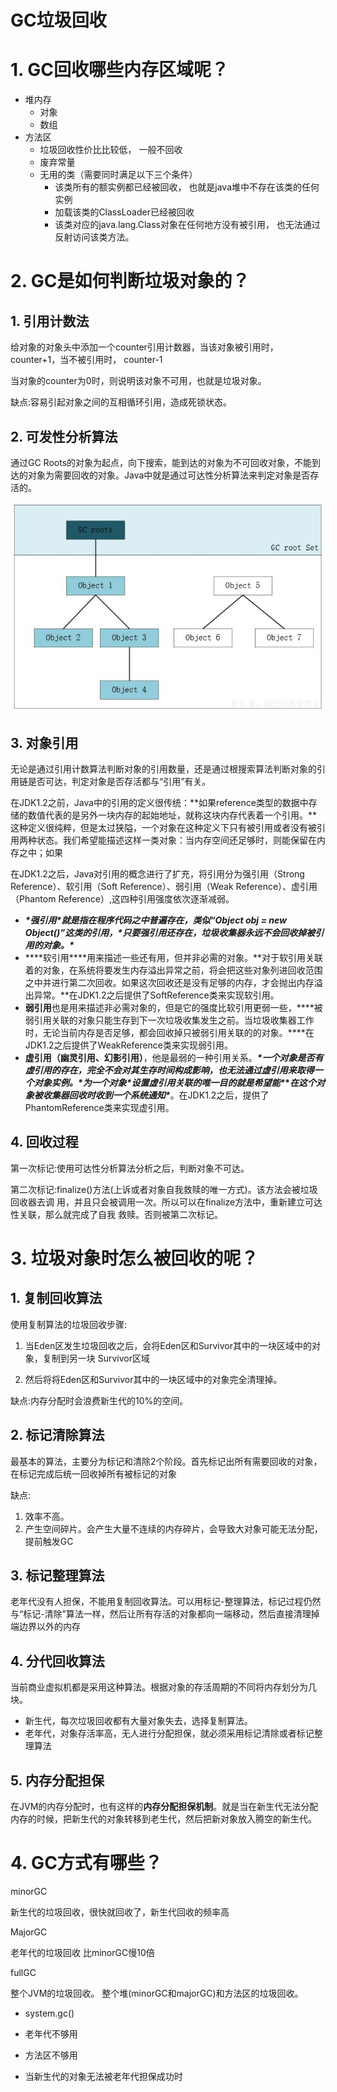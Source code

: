 # GC垃圾回收

# 1. GC回收哪些内存区域呢？

- 堆内存
  - 对象
  - 数组
- 方法区
  - 垃圾回收性价比比较低， 一般不回收
  - 废弃常量
  - 无用的类（需要同时满足以下三个条件）
    - 该类所有的额实例都已经被回收， 也就是java堆中不存在该类的任何实例
    - 加载该类的ClassLoader已经被回收
    - 该类对应的java.lang.Class对象在任何地方没有被引用， 也无法通过反射访问该类方法。

# 2. GC是如何判断垃圾对象的？

## 1. 引用计数法

给对象的对象头中添加一个counter引用计数器，当该对象被引用时，counter+1，当不被引用时， counter-1

当对象的counter为0时，则说明该对象不可用，也就是垃圾对象。

缺点:容易引起对象之间的互相循环引用，造成死锁状态。



## 2. 可发性分析算法

通过GC Roots的对象为起点，向下搜索，能到达的对象为不可回收对象，不能到达的对象为需要回收的对象。Java中就是通过可达性分析算法来判定对象是否存活的。

![22](22.jpeg)



## 3. 对象引用

 无论是通过引用计数算法判断对象的引用数量，还是通过根搜索算法判断对象的引用链是否可达，判定对象是否存活都与“引用”有关。

​    在JDK1.2之前，Java中的引用的定义很传统：**如果reference类型的数据中存储的数值代表的是另外一块内存的起始地址，就称这块内存代表着一个引用。**这种定义很纯粹，但是太过狭隘，一个对象在这种定义下只有被引用或者没有被引用两种状态。我们希望能描述这样一类对象：当内存空间还足够时，则能保留在内存之中；如果

   在JDK1.2之后，Java对引用的概念进行了扩充，将引用分为强引用（Strong Reference）、软引用（Soft Reference）、弱引用（Weak Reference）、虚引用（Phantom Reference）,这四种引用强度依次逐渐减弱。

- ***\*强引用\****就是指在程序代码之中普遍存在，类似“Object obj = new Object()”这类的引用，***\*只要强引用还存在，垃圾收集器永远不会回收掉被引用的对象。\****
- ***\*软引用\****用来描述一些还有用，但并非必需的对象。**对于软引用关联着的对象，在系统将要发生内存溢出异常之前，将会把这些对象列进回收范围之中并进行第二次回收。如果这次回收还是没有足够的内存，才会抛出内存溢出异常。**在JDK1.2之后提供了SoftReference类来实现软引用。
- **弱引用**也是用来描述非必需对象的，但是它的强度比软引用更弱一些，***\*被弱引用关联的对象只能生存到下一次垃圾收集发生之前。当垃圾收集器工作时，无论当前内存是否足够，都会回收掉只被弱引用关联的的对象。\****在JDK1.2之后提供了WeakReference类来实现弱引用。
- **虚引用（幽灵引用、幻影引用）**，他是最弱的一种引用关系。***\*一个对象是否有虚引用的存在，完全不会对其生存时间构成影响，也无法通过虚引用来取得一个对象实例。\****为一个对象***\*设置虚引用关联的唯一目的就是希望能\**\**在这个对象被收集器回收时收到一个系统通知\****。在JDK1.2之后，提供了PhantomReference类来实现虚引用。



## 4. 回收过程

第一次标记:使用可达性分析算法分析之后，判断对象不可达。

 第二次标记:finalize()方法(上诉或者对象自我救赎的唯一方式)。该方法会被垃圾回收器去调 用，并且只会被调用一次。所以可以在finalize方法中，重新建立可达性关联，那么就完成了自我 救赎。否则被第二次标记。



# 3. 垃圾对象时怎么被回收的呢？

## 1. 复制回收算法

使用复制算法的垃圾回收步骤:

1. 当Eden区发生垃圾回收之后，会将Eden区和Survivor其中的一块区域中的对象，复制到另一块 Survivor区域

2. 然后将将Eden区和Survivor其中的一块区域中的对象完全清理掉。

缺点:内存分配时会浪费新生代的10%的空间。

## 2. 标记清除算法

最基本的算法，主要分为标记和清除2个阶段。首先标记出所有需要回收的对象，在标记完成后统一回收掉所有被标记的对象

缺点:

1. 效率不高。
2. 产生空间碎片。会产生大量不连续的内存碎片，会导致大对象可能无法分配，提前触发GC 

## 3. 标记整理算法

老年代没有人担保，不能用复制回收算法。可以用标记-整理算法，标记过程仍然与“标记-清除”算法一样，然后让所有存活的对象都向一端移动，然后直接清理掉端边界以外的内存

## 4. 分代回收算法

当前商业虚拟机都是采用这种算法。根据对象的存活周期的不同将内存划分为几块。

- 新生代，每次垃圾回收都有大量对象失去，选择复制算法。
- 老年代，对象存活率高，无人进行分配担保，就必须采用标记清除或者标记整理算法

## 5. 内存分配担保

在JVM的内存分配时，也有这样的**内存分配担保机制**。就是当在新生代无法分配内存的时候，把新生代的对象转移到老生代，然后把新对象放入腾空的新生代。



# 4. GC方式有哪些？

minorGC

新生代的垃圾回收，很快就回收了，新生代回收的频率高



MajorGC

老年代的垃圾回收 比minorGC慢10倍



fullGC

整个JVM的垃圾回收。 整个堆(minorGC和majorGC)和方法区的垃圾回收。

- system.gc()

- 老年代不够用

- 方法区不够用

- 当新生代的对象无法被老年代担保成功时



